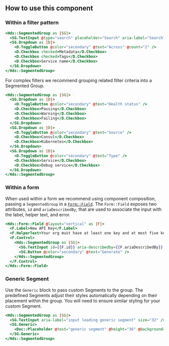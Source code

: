 ## How to use this component

### Within a filter pattern

```handlebars
<Hds::SegmentedGroup as |SG|>
  <SG.TextInput @type="search" placeholder="Search" aria-label="Search" />
  <SG.Dropdown as |D|>
    <D.ToggleButton @color="secondary" @text="Across" @count="2" />
    <D.Checkbox checked>Metadata</D.Checkbox>
    <D.Checkbox checked>Tags</D.Checkbox>
    <D.Checkbox>Service name</D.Checkbox>
  </SG.Dropdown>
</Hds::SegmentedGroup>
```

For complex filters we recommend grouping related filter criteria into a Segmented Group.

```handlebars
<Hds::SegmentedGroup as |SG|>
  <SG.Dropdown as |D|>
    <D.ToggleButton @color="secondary" @text="Health status" />
    <D.Checkbox>Passing</D.Checkbox>
    <D.Checkbox>Warning</D.Checkbox>
    <D.Checkbox>Failing</D.Checkbox>
  </SG.Dropdown>
  <SG.Dropdown as |D|>
    <D.ToggleButton @color="secondary" @text="Source" />
    <D.Checkbox>Consul</D.Checkbox>
    <D.Checkbox>Kubernetes</D.Checkbox>
  </SG.Dropdown>
  <SG.Dropdown as |D|>
    <D.ToggleButton @color="secondary" @text="Type" />
    <D.Checkbox>Service</D.Checkbox>
    <D.Checkbox>Debug service</D.Checkbox>
  </SG.Dropdown>
</Hds::SegmentedGroup>
```

### Within a form

When used within a form we recommend using component composition, passing a `SegmentedGroup` in a [`Form::Field`](/components/form/primitives?tab=code#formfield-1). The `Form::Field` exposes two attributes, `id` and `ariaDescribedBy`, that are used to associate the input with the label, helper text, and error.

```handlebars
<Hds::Form::Field @layout="vertical" as |F|>
  <F.Label>New API Key</F.Label>
  <F.HelperText>Your org must have at least one key and at most five keys</F.HelperText>
  <F.Control>
    <Hds::SegmentedGroup as |SG|>
      <SG.TextInput id={{F.id}} aria-describedby={{F.ariaDescribedBy}} size="32" />
      <SG.Button @color="secondary" @text="Generate" />
    </Hds::SegmentedGroup>
  </F.Control>
</Hds::Form::Field>
```

### Generic Segment

Use the `Generic` block to pass custom Segments to the group. The predefined Segments adjust their styles automatically depending on their placement within the group. You will need to ensure similar styling for your custom Segment.

```handlebars
<Hds::SegmentedGroup as |SG|>
  <SG.TextInput aria-label="input leading generic segment" size="32" />
  <SG.Generic>
    <Doc::Placeholder @text="generic segment" @height="36" @background="#eee" />
  </SG.Generic>
</Hds::SegmentedGroup>
```
